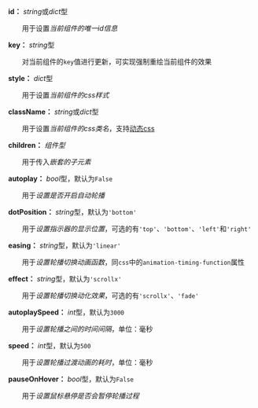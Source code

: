 **id：** *string*或*dict*型

　　用于设置*当前组件的唯一id信息*

**key：** *string*型

　　对当前组件的`key`值进行更新，可实现强制重绘当前组件的效果

**style：** *dict*型

　　用于设置*当前组件的css样式*

**className：** *string*或*dict*型

　　用于设置*当前组件的css类名*，支持[动态css](/advanced-classname)

**children：** *组件型*

　　用于传入*嵌套的子元素*

**autoplay：** *bool*型，默认为`False`

　　用于*设置是否开启自动轮播*

**dotPosition：** *string*型，默认为`'bottom'`

　　用于*设置指示器的显示位置*，可选的有`'top'`、`'bottom'`、`'left'`和`'right'`

**easing：** *string*型，默认为`'linear'`

　　用于*设置轮播切换动画函数*，同`css`中的`animation-timing-function`属性

**effect：** *string*型，默认为`'scrollx'`

　　用于*设置轮播切换动化效果*，可选的有`'scrollx'`、`'fade'`

**autoplaySpeed：** *int*型，默认为`3000`

　　用于*设置轮播之间的时间间隔*，单位：毫秒

**speed：** *int*型，默认为`500`

　　用于*设置轮播过渡动画的耗时*，单位：毫秒

**pauseOnHover：** *bool*型，默认为`False`

　　用于*设置鼠标悬停是否会暂停轮播过程*